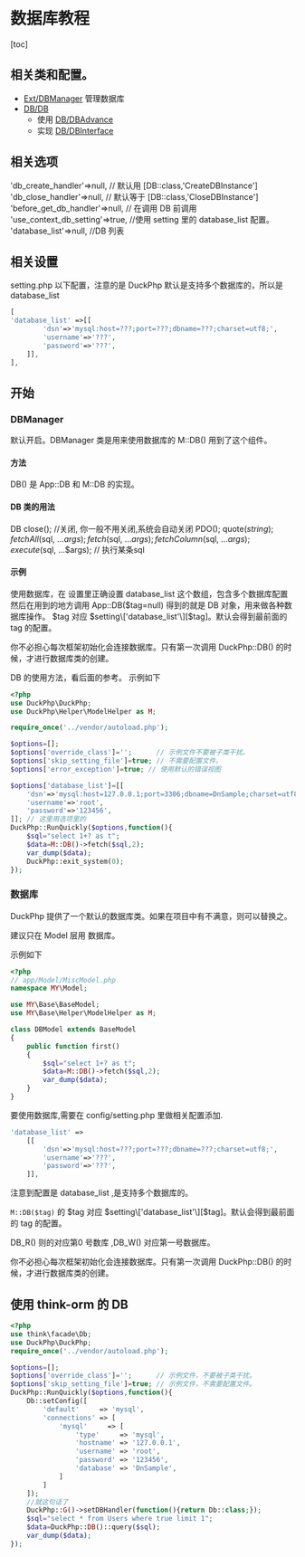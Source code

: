# 数据库教程
[toc]
## 相关类和配置。

- [Ext/DBManager](ref/Ext-DBManager.md) 管理数据库
- [DB/DB](ref/DB-DB.md)
    - 使用 [DB/DBAdvance](ref/DB-DBAdvance.md)
    - 实现 [DB/DBInterface](ref/DB-DBInterface.md)

## 相关选项

'db_create_handler'=>null,  // 默认用 [DB::class,'CreateDBInstance']
'db_close_handler'=>null,   // 默认等于 [DB::class,'CloseDBInstance']
'before_get_db_handler'=>null, // 在调用 DB 前调用
'use_context_db_setting'=>true, //使用 setting 里的 database_list 配置。
'database_list'=>null,      //DB 列表

## 相关设置
setting.php 以下配置，注意的是 DuckPhp 默认是支持多个数据库的，所以是database_list
```php
[
'database_list' =>[[
        'dsn'=>'mysql:host=???;port=???;dbname=???;charset=utf8;',
        'username'=>'???',
        'password'=>'???',
    ]],
],
```
## 开始

### DBManager
默认开启。DBManager 类是用来使用数据库的
M::DB() 用到了这个组件。

#### 方法
DB()
    是 App::DB 和 M::DB 的实现。

#### DB 类的用法
DB
    close(); //关闭, 你一般不用关闭,系统会自动关闭
    PDO();
    quote($string);
    fetchAll($sql, ...$args);
    fetch($sql, ...$args);
    fetchColumn($sql, ...$args);
    execute($sql, ...$args); //   执行某条sql

#### 示例
使用数据库，在 设置里正确设置 database_list 这个数组，包含多个数据库配置
然后在用到的地方调用 App::DB($tag=null) 得到的就是 DB 对象，用来做各种数据库操作。
$tag 对应 $setting\['database_list'\][$tag]。默认会得到最前面的 tag 的配置。

你不必担心每次框架初始化会连接数据库。只有第一次调用 DuckPhp::DB() 的时候，才进行数据库类的创建。

DB 的使用方法，看后面的参考。
示例如下

```php
<?php
use DuckPhp\DuckPhp;
use DuckPhp\Helper\ModelHelper as M;

require_once('../vendor/autoload.php');

$options=[];
$options['override_class']='';      // 示例文件不要被子类干扰。
$options['skip_setting_file']=true; // 不需要配置文件。
$options['error_exception']=true; // 使用默认的错误视图

$options['database_list']=[[
    'dsn'=>'mysql:host=127.0.0.1;port=3306;dbname=DnSample;charset=utf8;',
    'username'=>'root',
    'password'=>'123456',
]]; // 这里用选项里的
DuckPhp::RunQuickly($options,function(){    
    $sql="select 1+? as t";
    $data=M::DB()->fetch($sql,2);
    var_dump($data);
    DuckPhp::exit_system(0);
});
```


### 数据库

DuckPhp 提供了一个默认的数据库类。如果在项目中有不满意，则可以替换之。

建议只在  Model 层用 数据库。

示例如下

```php
<?php
// app/Model/MiscModel.php
namespace MY\Model;

use MY\Base\BaseModel;
use MY\Base\Helper\ModelHelper as M;

class DBModel extends BaseModel
{
    public function first()
    {
        $sql="select 1+? as t";
        $data=M::DB()->fetch($sql,2);
        var_dump($data);
    }
}
```

要使用数据库,需要在 config/setting.php 里做相关配置添加.

```php
'database_list' =>
    [[
		'dsn'=>'mysql:host=???;port=???;dbname=???;charset=utf8;',
		'username'=>'???',
		'password'=>'???',
    ]],
```

注意到配置是  database_list ,是支持多个数据库的。

`M::DB($tag)` 的 $tag 对应 $setting\['database_list'\][$tag]。默认会得到最前面的 tag 的配置。

DB_R() 则的对应第0 号数库 ,DB_W() 对应第一号数据库。

你不必担心每次框架初始化会连接数据库。只有第一次调用 DuckPhp::DB() 的时候，才进行数据库类的创建。

## 使用 think-orm 的 DB

```php
<?php
use think\facade\Db;
use DuckPhp\DuckPhp;
require_once('../vendor/autoload.php');

$options=[];
$options['override_class']='';      // 示例文件，不要被子类干扰。
$options['skip_setting_file']=true; // 示例文件，不需要配置文件。
DuckPhp::RunQuickly($options,function(){
    Db::setConfig([
        'default'     => 'mysql',
        'connections' => [
            'mysql'     => [
                'type'     => 'mysql',
                'hostname' => '127.0.0.1',
                'username' => 'root',
                'password' => '123456',
                'database' => 'DnSample',
            ]
        ]
    ]);
    //就这句话了
    DuckPhp::G()->setDBHandler(function(){return Db::class;});
    $sql="select * from Users where true limit 1";
    $data=DuckPhp::DB()::query($sql);
    var_dump($data);
});

```
